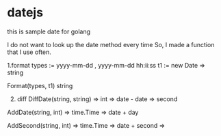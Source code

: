 # datejs
this is sample date for golang 


I do not want to look up the date method every time 
So, I made a function that I use often.


1.format
 types := yyyy-mm-dd , yyyy-mm-dd hh:ii:ss 
 t1 := new Date => string 
 
 Format(types, t1) string 
 

2. diff 
DiffDate(string, string) => int 
=> date - date => second 

AddDate(string, int) => time.Time 
=> date + day 

AddSecond(string, int) => time.Time 
=> date + second =>  

